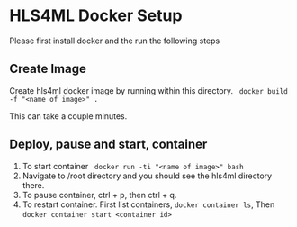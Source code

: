 # HLS4ML Docker Setup

Please first install docker and the run the following steps

## Create Image

Create hls4ml docker image by running within this directory. 
` docker build -f "<name of image>" .`

This can take a couple minutes.

## Deploy, pause and start, container

1. To start container
` docker run -ti "<name of image>" bash`
2. Navigate to /root directory and you should see the hls4ml directory there.
3. To pause container, ctrl + p, then ctrl + q.
4. To restart container. First list containers, `docker container ls`, Then `docker container start <container id>`
